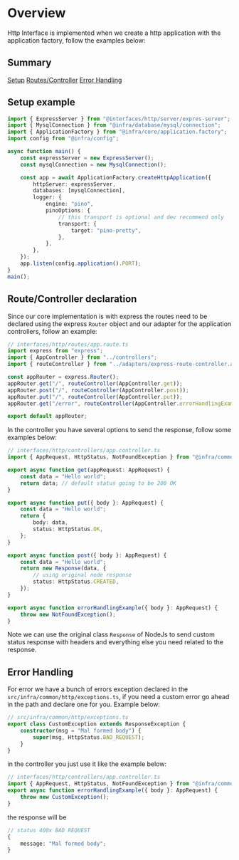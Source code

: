 # Overview

Http Interface is implemented when we create a http application with the application factory, follow the examples below:

## Summary

[Setup]()
[Routes/Controller](https://github.com/kevingamaa/typescript-backend-example/blob/main/src/interfaces/http/README.md#routecontroller-declaration)
[Error Handling](https://github.com/kevingamaa/typescript-backend-example/blob/main/src/interfaces/http/README.md#routecontroller-declaration)

## Setup example

```typescript
import { ExpressServer } from "@interfaces/http/server/expres-server";
import { MysqlConnection } from "@infra/database/mysql/connection";
import { ApplicationFactory } from "@infra/core/application.factory";
import config from "@infra/config";

async function main() {
    const expressServer = new ExpressServer();
    const mysqlConnection = new MysqlConnection();

    const app = await ApplicationFactory.createHttpApplication({
        httpServer: expressServer,
        databases: [mysqlConnection],
        logger: {
            engine: "pino",
            pinoOptions: {
                // this transport is optional and dev recommend only
                transport: {
                    target: "pino-pretty",
                },
            },
        },
    });
    app.listen(config.application().PORT);
}
main();
```

## Route/Controller declaration

Since our core implementation is with express the routes need to be declared using the express `Router` object and our adapter for the application controllers, follow an example:

```typescript
// interfaces/http/routes/app.route.ts
import express from "express";
import { AppController } from "../controllers";
import { routeController } from "../adapters/express-route-controller.adapter";

const appRouter = express.Router();
appRouter.get("/", routeController(AppController.get));
appRouter.post("/", routeController(AppController.post));
appRouter.put("/", routeController(AppController.put));
appRouter.get("/error", routeController(AppController.errorHandlingExample));

export default appRouter;
```

In the controller you have several options to send the response, follow some examples below:

```typescript
// interfaces/http/controllers/app.controller.ts
import { AppRequest, HttpStatus, NotFoundException } from "@infra/common/http";

export async function get(appRequest: AppRequest) {
    const data = "Hello world";
    return data; // default status going to be 200 OK
}

export async function put({ body }: AppRequest) {
    const data = "Hello world";
    return {
        body: data,
        status: HttpStatus.OK,
    };
}

export async function post({ body }: AppRequest) {
    const data = "Hello world";
    return new Response(data, {
        // using original node response
        status: HttpStatus.CREATED,
    });
}

export async function errorHandlingExample({ body }: AppRequest) {
    throw new NotFoundException();
}
```

Note we can use the original class `Response` of NodeJs to send custom status response with headers and everything else you need related to the response.

## Error Handling

For error we have a bunch of errors exception declared in the `src/infra/common/http/exceptions.ts`, if you need a custom error go ahead in the path and declare one for you. Example below:

```typescript
// src/infra/common/http/exceptions.ts
export class CustomException extends ResponseException {
    constructor(msg = "Mal formed body") {
        super(msg, HttpStatus.BAD_REQUEST);
    }
}
```

in the controller you just use it like the example below:

```typescript
// interfaces/http/controllers/app.controller.ts
import { AppRequest, HttpStatus, NotFoundException } from "@infra/common/http";
export async function errorHandlingExample({ body }: AppRequest) {
    throw new CustomException();
}
```

the response will be

```typescript
// status 400x BAD REQUEST
{
    message: "Mal formed body";
}
```
